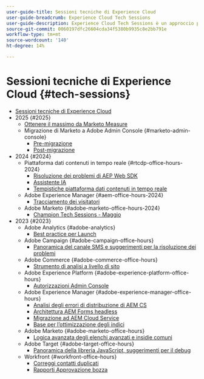 ```yaml
---
user-guide-title: Sessioni tecniche di Experience Cloud
user-guide-breadcrumb: Experience Cloud Tech Sessions
user-guide-description: Experience Cloud Tech Sessions è un approccio proattivo alla deviazione dei casi, che offre ai clienti webinar specifici sulle soluzioni.
source-git-commit: 0060197dfc26604cda34f5380b9935c8e2bb791e
workflow-type: tm+mt
source-wordcount: '140'
ht-degree: 14%

---
```



# Sessioni tecniche di Experience Cloud {#tech-sessions}

+ [Sessioni tecniche di Experience Cloud](overview.md)
+ 2025 {#2025}
   + [Ottenere il massimo da Marketo Measure](2025/getting-most-marketo-measure.md)
   + Migrazione di Marketo a Adobe Admin Console {#marketo-admin-console}
      + [Pre-migrazione](2025/marketo-pre-migration.md)
      + [Post-migrazione](2025/marketo-post-migration.md)
+ 2024 {#2024}
   + Piattaforma dati contenuti in tempo reale {#rtcdp-office-hours-2024}
      + [Risoluzione dei problemi di AEP Web SDK](2024/aep-web-sdk-troubleshooting.md)
      + [Assistente IA](2024/ai-assistant.md)
      + [Tempistiche piattaforma dati contenuti in tempo reale](2024/rtcdp-timings.md)
   + Adobe Experience Manager {#aem-office-hours-2024}
      + [Tracciamento dei visitatori](2024/tracking-visitors.md)
   + Adobe Marketo {#adobe-marketo-office-hours-2024}
      + [Champion Tech Sessions - Maggio](2024/champion-office-hours.md)
+ 2023 {#2023}
   + Adobe Analytics {#adobe-analytics}
      + [Best practice per Launch](2023/launch-best-practices.md)
   + Adobe Campaign {#adobe-campaign-office-hours}
      + [Panoramica del canale SMS e suggerimenti per la risoluzione dei problemi](2023/ac-sms-channel-overview.md)
   + Adobe Commerce {#adobe-commerce-office-hours}
      + [Strumento di analisi a livello di sito](2023/site-wide-analysis-tool.md)
   + Adobe Experience Platform {#adobe-experience-platform-office-hours}
      + [Autorizzazioni Admin Console](2023/aep-admin-console-permissions.md)
   + Adobe Experience Manager {#adobe-experience-manager-office-hours}
      + [Analisi degli errori di distribuzione di AEM CS](2023/aem-deployment-failures-analysis.md)
      + [Architettura AEM Forms headless](2023/aem-forms-headless-architecture.md)
      + [Migrazione ad AEM Cloud Service](2023/migration-aemcs.md)
      + [Base per l’ottimizzazione degli indici](2023/optimize-indexes-aemcs.md)
   + Adobe Marketo {#adobe-marketo-office-hours}
      + [Logica avanzata degli elenchi avanzati e insidie comuni](2023/marketo-common-pitfalls.md)
   + Adobe Target {#adobe-target-office-hours}
      + [Panoramica della libreria JavaScript, suggerimenti per il debug](2023/target-debugging-tips-and-tricks.md)
   + Workfront {#workfront-office-hours}
      + [Correggi contatti duplicati](2023/workfront-fix-duplicate-contacts.md)
      + [Rapporti Approvazione bozza](2023/workfront-proof-approval-reports.md)